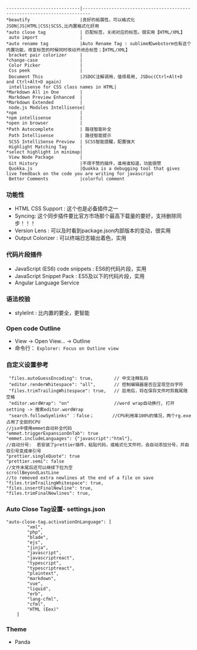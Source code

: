```
----------------------------|-------------------------------------------------------------------------
*beautify                   |良好的拓展性，可以格式化JSON|JS|HTML|CSS|SCSS,比内置格式化好用
*auto close tag             | 匹配标签，关闭对应的标签。很实用【HTML/XML】
 auto import                |
*auto rename tag            |Auto Rename Tag : sublime和webstorm也有这个内置功能，改变标签的时候同时改动开闭合标签；【HTML/XML】
 bracket pair colorizer     |
*change-case                |
 Color Picker               |
 Css peek                   |
 Document This              |JSDOC注解调用，值得易用, JSDoc(Ctrl+Alt+D and Ctrl+Alt+D again)
 intellisense for CSS class names in HTML|
*Markdown All in One        |
 Markdown Preview Enhanced  |
*Markdown Extended          |
 node.js Modules Intellisense|
*npm                        |
*npm intellisense           |   
*open in browser            |
*Path Autocomplete          | 路径智能补全
 Path Intellisense          | 路径智能提示
 SCSS IntelliSense Preview  | SCSS智能提醒，配置强大
 Highlight Matching Tag     |
*select highlight in minimap|
 View Node Package          |
 Git History                |不得不赞的插件，谁用谁知道，功能很赞
 Quokka.js                  |Quokka is a debugging tool that gives live feedback on the code you are writing for javascript
 Better Comments            |colorful comment
```

### 功能性

- HTML CSS Support : 这个也是必备插件之一
- Syncing: 这个同步插件要比官方市场那个最高下载量的要好，支持删除同步！！！
- Version Lens : 可以及时看到package.json内部版本的变动，很实用
- Output Colorizer : 可以终端日志输出着色，实用

### 代码片段插件

- JavaScript (ES6) code snippets : ES6的代码片段，实用
- JavaScript Snippet Pack : ES5及以下的代码片段，实用
- Angular Language Service

### 语法校验

- stylelint : 比内置的要全，更智能

### Open code Outline

- View → Open View... → Outline
- 命令行： `Explorer: Focus on Outline view`

### 自定义设置参考

```
 "files.autoGuessEncoding": true,        // 中文注释乱码
 "editor.renderWhitespace": "all",       // 控制编辑器是否应呈现空白字符
 "files.trimTrailingWhitespace": true,   // 启用后，将在保存文件时剪裁尾随空格
 "editor.wordWrap": "on"                 //word wrap自动换行, 打开setting -> 搜索editor.wordWrap
 "search.followSymlinks" ：false；       //CPU利用率100%的情况，两个rg.exe占用了全部的CPU    
//jsx中使用emmet自动补全代码
"emmet.triggerExpansionOnTab": true
"emmet.includeLanguages": {"javascript":"html"},
//自动分号:  若安装了prettier插件，粘贴代码，或格式化文件时，会自动添加分号，并由双引号变成单引号
"prettier.singleQuote": true
"prettier.semi": false
//文件末尾后还可以继续下拉为空
scrollBeyondLastLine
//to removed extra newlines at the end of a file on save
"files.trimTrailingWhitespace": true,
"files.insertFinalNewline": true,
"files.trimFinalNewlines": true,
```

### Auto Close Tag设置- settings.json

```
"auto-close-tag.activationOnLanguage": [
        "xml",
        "php",
        "blade",
        "ejs",
        "jinja",
        "javascript",
        "javascriptreact",
        "typescript",
        "typescriptreact",
        "plaintext",
        "markdown",
        "vue",
        "liquid",
        "erb",
        "lang-cfml",
        "cfml",
        "HTML (Eex)"
    ]
```

### Theme

- Panda
